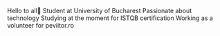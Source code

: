 Hello to all👋
Student at University of Bucharest
Passionate about technology
Studying at the moment for ISTQB certification
Working as a volunteer for peviitor.ro
